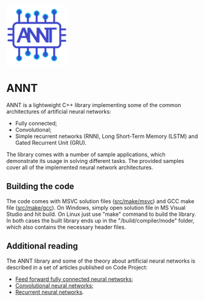 ![ANNT](images/annt.png)
# ANNT

ANNT is a lightweight C++ library implementing some of the common architectures of artificial neural networks:
* Fully connected;
* Convolutional;
* Simple recurrent networks (RNN), Long Short-Term Memory (LSTM) and Gated Recurrent Unit (GRU).

The library comes with a number of sample applications, which demonstrate its usage in solving different tasks. The provided samples cover all of the implemented neural network architectures.

## Building the code

The code comes with MSVC solution files ([src/make/msvc](src/make/msvc)) and GCC make file ([src/make/gcc](src/make/gcc)). On Windows, simply open solution file in MS Visual Studio and hit build. On Linux just use "make" command to build the library. In both cases the built library ends up in the "/build/compiler/mode" folder, which also contains the necessary header files.

## Additional reading

The ANNT library and some of the theory about artificial neural networks is described in a set of articles published on Code Project:
* [Feed forward fully connected neural networks](https://www.codeproject.com/Articles/1261763/ANNT-Feed-forward-fully-connected-neural-networks);
* [Convolutional neural networks](https://www.codeproject.com/Articles/1264962/ANNT-Convolutional-neural-networks);
* [Recurrent neural networks](https://www.codeproject.com/Articles/1272354/ANNT-Recurrent-neural-networks).


